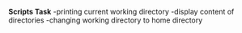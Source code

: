 **Scripts Task**
-printing current working directory
-display content of directories
-changing working directory to home directory

